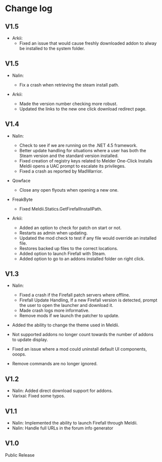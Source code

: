 # Change log

V1.5
--

- Arkii:
	- Fixed an issue that would cause freshly downloaded addon to alway be installed to the system folder.


V1.5
--

- Nalin:
	- Fix a crash when retrieving the steam install path.

- Arkii:
	- Made the version number checking more robust.
	- Updated the links to the new one click download redirect page.

V1.4
--
- Nalin:
	- Check to see if we are running on the .NET 4.5 framework.
	- Better update handling for situations where a user has both the Steam version and the standard version installed.
	- Fixed creation of registry keys related to Melder One-Click Installs Meldii opens a UAC prompt to escalate its privileges.
	- Fixed a crash as reported by MadWarrior.

- Qowface 
	- Close any open flyouts when opening a new one.

- FreakByte
	- Fixed Meldii.Statics.GetFirefallInstallPath.

- Arkii:
	- Added an option to check for patch on start or not.
	- Restarts as admin when updating.
	- Updated the mod check to test if any file would override an installed file.
	- Restores backed up files to the correct locations.
	- Added option to launch Firefall with Steam.
	- Added option to go to an addons installed folder on right click.


V1.3
--
- Nalin:
	- Fixed a crash if the Firefall patch servers where offline.
	- Firefall Update Handling, If a new Firefall version is detected, prompt the user to open the launcher and download it.
	- Made crash logs more informative.
	- Remove mods if we launch the patcher to update.
	
- Added the ability to change the theme used in Meldii.
- Not supported addons no longer count towards the number of addons to update display.
- Fixed an issue where a mod could uninstall default UI components, ooops.
- Remove commands are no longer ignored.

V1.2
--
- Nalin: Added direct download support for addons.
- Varixai: Fixed some typos.

V1.1
--
- Nalin: Implemented the ability to launch Firefall through Meldii.
- Nalin: Handle full URLs in the forum info generator


V1.0
--
Public Release